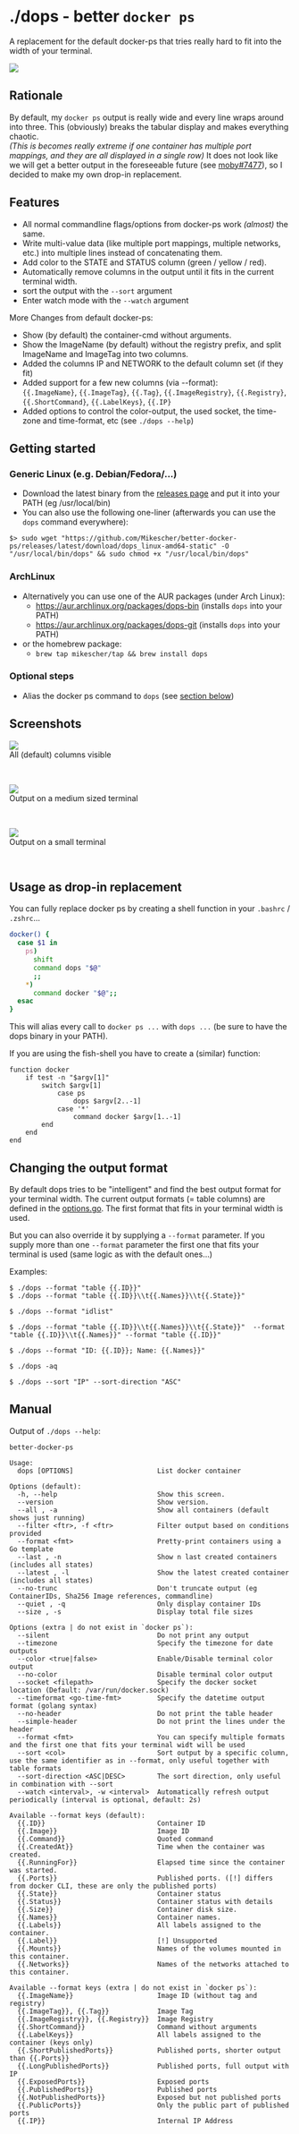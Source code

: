 # ./dops - better `docker ps` 
A replacement for the default docker-ps that tries really hard to fit into the width of your terminal.

![](readme.d/main.png)

## Rationale

By default, my `docker ps` output is really wide and every line wraps around into three.
This (obviously) breaks the tabular display and makes everything chaotic.  
*(This is becomes really extreme if one container has multiple port mappings, and they are all displayed in a single row)*
It does not look like we will get a better output in the foreseeable future (see [moby#7477](https://github.com/moby/moby/issues/7477)), so I decided to make my own drop-in replacement.  

## Features

 - All normal commandline flags/options from docker-ps work *(almost)* the same.
 - Write multi-value data (like multiple port mappings, multiple networks, etc.) into multiple lines instead of concatenating them.
 - Add color to the STATE and STATUS column (green / yellow / red).
 - Automatically remove columns in the output until it fits in the current terminal width.
 - sort the output with the `--sort` argument
 - Enter watch mode with the `--watch` argument

More Changes from default docker-ps:
 - Show (by default) the container-cmd without arguments.
 - Show the ImageName (by default) without the registry prefix, and split ImageName and ImageTag into two columns.
 - Added the columns IP and NETWORK to the default column set (if they fit)
 - Added support for a few new columns (via --format):  
   `{{.ImageName}`, `{{.ImageTag}`, `{{.Tag}`, `{{.ImageRegistry}`, `{{.Registry}`, `{{.ShortCommand}`, `{{.LabelKeys}`, `{{.IP}`                         
 - Added options to control the color-output, the used socket, the time-zone and time-format, etc (see `./dops --help`) 

## Getting started

### Generic Linux (e.g. Debian/Fedora/...)
 - Download the latest binary from the [releases page](https://github.com/Mikescher/better-docker-ps/releases) and put it into your PATH (eg /usr/local/bin)
 - You can also use the following one-liner (afterwards you can use the `dops` command everywhere):
```
$> sudo wget "https://github.com/Mikescher/better-docker-ps/releases/latest/download/dops_linux-amd64-static" -O "/usr/local/bin/dops" && sudo chmod +x "/usr/local/bin/dops"
```

### ArchLinux
 - Alternatively you can use one of the AUR packages (under Arch Linux):
    * https://aur.archlinux.org/packages/dops-bin (installs `dops` into your PATH)
    * https://aur.archlinux.org/packages/dops-git (installs `dops` into your PATH)
 - or the homebrew package: 
    * `brew tap mikescher/tap && brew install dops`

### Optional steps
 - Alias the docker ps command to `dops` (see [section below](#usage-as-drop-in-replacement))

## Screenshots

![](readme.d/fullsize.png)  
All (default) columns visible

&nbsp;

![](readme.d/default.png)  
Output on a medium sized terminal

&nbsp;

![](readme.d/small.png)  
Output on a small terminal

&nbsp;

## Usage as drop-in replacement

You can fully replace docker ps by creating a shell function in your `.bashrc` / `.zshrc`...

~~~sh
docker() {
  case $1 in
    ps)
      shift
      command dops "$@"
      ;;
    *)
      command docker "$@";;
  esac
}
~~~

This will alias every call to `docker ps ...` with `dops ...` (be sure to have the dops binary in your PATH).

If you are using the fish-shell you have to create a (similar) function:

~~~fish
function docker
    if test -n "$argv[1]"
        switch $argv[1]
            case ps
                dops $argv[2..-1]
            case '*'
                command docker $argv[1..-1]
        end
    end
end
~~~

## Changing the output format

By default dops tries to be "intelligent" and find the best output format for your terminal width.
The current output formats (= table columns) are defined in the [options.go](https://github.com/Mikescher/better-docker-ps/blob/master/cli/options.go).
The first format that fits in your terminal width is used.

But you can also override it by supplying a `--format` parameter. If you supply more than one `--format` parameter the first one that fits your terminal is used (same logic as with the default ones...)

Examples:
~~~~
$ ./dops --format "table {{.ID}}"
$ ./dops --format "table {{.ID}}\\t{{.Names}}\\t{{.State}}"

$ ./dops --format "idlist"

$ ./dops --format "table {{.ID}}\\t{{.Names}}\\t{{.State}}"  --format "table {{.ID}}\\t{{.Names}}" --format "table {{.ID}}"

$ ./dops --format "ID: {{.ID}}; Name: {{.Names}}"

$ ./dops -aq

$ ./dops --sort "IP" --sort-direction "ASC"

~~~~


## Manual

Output of `./dops --help`:

~~~~~~
better-docker-ps

Usage:
  dops [OPTIONS]                     List docker container

Options (default):
  -h, --help                         Show this screen.
  --version                          Show version.
  --all , -a                         Show all containers (default shows just running)
  --filter <ftr>, -f <ftr>           Filter output based on conditions provided
  --format <fmt>                     Pretty-print containers using a Go template
  --last , -n                        Show n last created containers (includes all states)
  --latest , -l                      Show the latest created container (includes all states)
  --no-trunc                         Don't truncate output (eg ContainerIDs, Sha256 Image references, commandline)
  --quiet , -q                       Only display container IDs
  --size , -s                        Display total file sizes

Options (extra | do not exist in `docker ps`):
  --silent                           Do not print any output
  --timezone                         Specify the timezone for date outputs
  --color <true|false>               Enable/Disable terminal color output
  --no-color                         Disable terminal color output
  --socket <filepath>                Specify the docker socket location (Default: /var/run/docker.sock)
  --timeformat <go-time-fmt>         Specify the datetime output format (golang syntax)
  --no-header                        Do not print the table header
  --simple-header                    Do not print the lines under the header
  --format <fmt>                     You can specify multiple formats and the first one that fits your terminal widt will be used
  --sort <col>                       Sort output by a specific column, use the same identifier as in --format, only useful together with table formats 
  --sort-direction <ASC|DESC>        The sort direction, only useful in combination with --sort
  --watch <interval>, -w <interval>  Automatically refresh output periodically (interval is optional, default: 2s) 

Available --format keys (default):
  {{.ID}}                            Container ID
  {{.Image}}                         Image ID
  {{.Command}}                       Quoted command
  {{.CreatedAt}}                     Time when the container was created.
  {{.RunningFor}}                    Elapsed time since the container was started.
  {{.Ports}}                         Published ports. ([!] differs from docker CLI, these are only the published ports)
  {{.State}}                         Container status
  {{.Status}}                        Container status with details
  {{.Size}}                          Container disk size.
  {{.Names}}                         Container names.
  {{.Labels}}                        All labels assigned to the container.
  {{.Label}}                         [!] Unsupported
  {{.Mounts}}                        Names of the volumes mounted in this container.
  {{.Networks}}                      Names of the networks attached to this container.

Available --format keys (extra | do not exist in `docker ps`):
  {{.ImageName}}                     Image ID (without tag and registry)
  {{.ImageTag}}, {{.Tag}}            Image Tag
  {{.ImageRegistry}}, {{.Registry}}  Image Registry
  {{.ShortCommand}}                  Command without arguments
  {{.LabelKeys}}                     All labels assigned to the container (keys only)
  {{.ShortPublishedPorts}}           Published ports, shorter output than {{.Ports}}
  {{.LongPublishedPorts}}            Published ports, full output with IP
  {{.ExposedPorts}}                  Exposed ports
  {{.PublishedPorts}}                Published ports
  {{.NotPublishedPorts}}             Exposed but not published ports
  {{.PublicPorts}}                   Only the public part of published ports
  {{.IP}}                            Internal IP Address
~~~~~~
